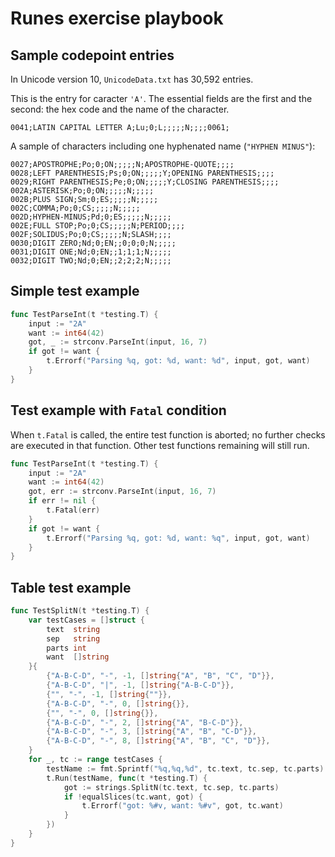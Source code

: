# Runes exercise playbook

## Sample codepoint entries

In Unicode version 10, `UnicodeData.txt` has 30,592 entries.

This is the entry for caracter `'A'`. The essential fields are the first and the second:
the hex code and the name of the character.

```
0041;LATIN CAPITAL LETTER A;Lu;0;L;;;;;N;;;;0061;
```

A sample of characters including one hyphenated name
(`"HYPHEN MINUS"`):
 
```
0027;APOSTROPHE;Po;0;ON;;;;;N;APOSTROPHE-QUOTE;;;;
0028;LEFT PARENTHESIS;Ps;0;ON;;;;;Y;OPENING PARENTHESIS;;;;
0029;RIGHT PARENTHESIS;Pe;0;ON;;;;;Y;CLOSING PARENTHESIS;;;;
002A;ASTERISK;Po;0;ON;;;;;N;;;;;
002B;PLUS SIGN;Sm;0;ES;;;;;N;;;;;
002C;COMMA;Po;0;CS;;;;;N;;;;;
002D;HYPHEN-MINUS;Pd;0;ES;;;;;N;;;;;
002E;FULL STOP;Po;0;CS;;;;;N;PERIOD;;;;
002F;SOLIDUS;Po;0;CS;;;;;N;SLASH;;;;
0030;DIGIT ZERO;Nd;0;EN;;0;0;0;N;;;;;
0031;DIGIT ONE;Nd;0;EN;;1;1;1;N;;;;;
0032;DIGIT TWO;Nd;0;EN;;2;2;2;N;;;;;
```

## Simple test example

```go
func TestParseInt(t *testing.T) {
	input := "2A"
	want := int64(42)
	got, _ := strconv.ParseInt(input, 16, 7)
	if got != want {
		t.Errorf("Parsing %q, got: %d, want: %d", input, got, want)
	}
}
```

## Test example with `Fatal` condition

When `t.Fatal` is called, the entire test function is aborted; no further checks are executed in that function.
Other test functions remaining will still run. 

```go
func TestParseInt(t *testing.T) {
	input := "2A"
	want := int64(42)
	got, err := strconv.ParseInt(input, 16, 7)
	if err != nil {
		t.Fatal(err)
	}
	if got != want {
		t.Errorf("Parsing %q, got: %d, want: %q", input, got, want)
	}
}
```

## Table test example

```go
func TestSplitN(t *testing.T) {
	var testCases = []struct {
		text  string
		sep   string
		parts int
		want  []string
	}{
		{"A-B-C-D", "-", -1, []string{"A", "B", "C", "D"}},
		{"A-B-C-D", "|", -1, []string{"A-B-C-D"}},
		{"", "-", -1, []string{""}},
		{"A-B-C-D", "-", 0, []string{}},
		{"", "-", 0, []string{}},
		{"A-B-C-D", "-", 2, []string{"A", "B-C-D"}},
		{"A-B-C-D", "-", 3, []string{"A", "B", "C-D"}},
		{"A-B-C-D", "-", 8, []string{"A", "B", "C", "D"}},
	}
	for _, tc := range testCases {
		testName := fmt.Sprintf("%q,%q,%d", tc.text, tc.sep, tc.parts)
		t.Run(testName, func(t *testing.T) {
			got := strings.SplitN(tc.text, tc.sep, tc.parts)
			if !equalSlices(tc.want, got) {
				t.Errorf("got: %#v, want: %#v", got, tc.want)
			}
		})
	}
}

```
